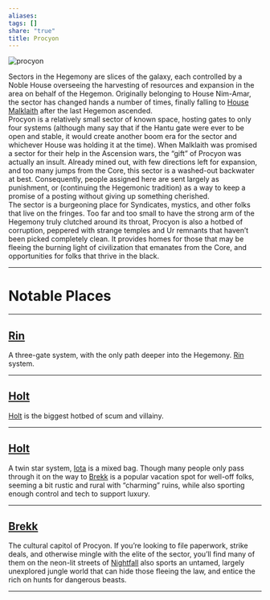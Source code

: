 ```yaml
---
aliases: 
tags: []
share: "true"
title: Procyon
---
```


![procyon](../procyon.png)


Sectors in the Hegemony are slices of the galaxy, each controlled by a Noble House overseeing the harvesting of resources and expansion in the area on behalf of the Hegemon. Originally belonging to House Nim-Amar, the sector has changed hands a number of times, finally falling to [House Malklaith](../Factions/House%20Malklaith.md) after the last Hegemon ascended.  
Procyon is a relatively small sector of known space, hosting gates to only four systems (although many say that if the Hantu gate were ever to be open and stable, it would create another boom era for the sector and whichever House was holding it at the time). When Malklaith was promised a sector for their help in the Ascension wars, the “gift” of Procyon was actually an insult. Already mined out, with few directions left for expansion, and too many jumps from the Core, this sector is a washed-out backwater at best. Consequently, people assigned here are sent largely as punishment, or (continuing the Hegemonic tradition) as a way to keep a promise of a posting without giving up something cherished.  
The sector is a burgeoning place for Syndicates, mystics, and other folks that live on the fringes. Too far and too small to have the strong arm of the Hegemony truly clutched around its throat, Procyon is also a hotbed of corruption, peppered with strange temples and Ur remnants that haven’t been picked completely clean. It provides homes for those that may be fleeing the burning light of civilization that emanates from the Core, and opportunities for folks that thrive in the black.

---

# Notable Places

---

## [Rin](./Rin/index.md)

A three-gate system, with the only path deeper into the Hegemony. [Rin](./Rin/index.md) system.

---

## [Holt](./Holt/index.md)

[Holt](./Holt/index.md) is the biggest hotbed of scum and villainy.

---

## [Holt](./Holt/index.md)

A twin star system, [Iota](./Iota/index.md) is a mixed bag. Though many people only pass through it on the way to [Brekk](./Brekk/index.md) is a popular vacation spot for well-off folks, seeming a bit rustic and rural with “charming” ruins, while also sporting enough control and tech to support luxury.

---

## [Brekk](./Brekk/index.md)

The cultural capitol of Procyon. If you’re looking to file paperwork, strike deals, and otherwise mingle with the elite of the sector, you’ll find many of them on the neon-lit streets of [Nightfall](./Brekk/Nightfall.md) also sports an untamed, largely unexplored jungle world that can hide those fleeing the law, and entice the rich on hunts for dangerous beasts.

---
